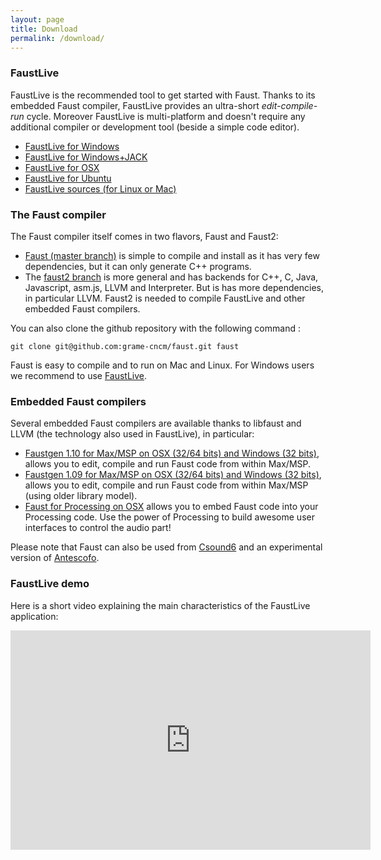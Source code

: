 ```yaml
---
layout: page
title: Download
permalink: /download/
---
```



### FaustLive ###
FaustLive is the recommended tool to get started with Faust. Thanks to its embedded Faust compiler, FaustLive provides an ultra-short _edit-compile-run_ cycle. Moreover FaustLive is multi-platform and doesn't require any additional compiler or development tool (beside a simple code editor).

+ [FaustLive for Windows](https://sourceforge.net/projects/faudiostream/files/FaustLive-Windows-2.44.rar/download)
+ [FaustLive for Windows+JACK](https://sourceforge.net/projects/faudiostream/files/FaustLive-Windows-Jack-2.44.rar/download)
+ [FaustLive for OSX](https://sourceforge.net/projects/faudiostream/files/FaustLive-OSX-2.44.dmg/download)
+ [FaustLive for Ubuntu](http://sourceforge.net/projects/faudiostream/files/FaustLive-ubuntu-x86_64-2.43.zip/download)
+ [FaustLive sources (for Linux or Mac)](https://sourceforge.net/projects/faudiostream/files/FaustLive-sources-2.41.tgz/download)


### The Faust compiler ###
The Faust compiler itself comes in two flavors, Faust and Faust2:

+ [Faust (master branch)](https://sourceforge.net/projects/faudiostream/files/faust-0.9.80.tgz/download) is simple to compile and install as it has very few dependencies, but it can only generate C++ programs.
+ The [faust2 branch](https://sourceforge.net/projects/faudiostream/files/faust-2.0.a49.tgz/download) is more general and has backends for C++, C, Java, Javascript, asm.js, LLVM and Interpreter. But is has more dependencies, in particular LLVM. Faust2 is needed to compile FaustLive and other embedded Faust compilers.

You can also clone the github repository with the following command :

	git clone git@github.com:grame-cncm/faust.git faust

Faust is easy to compile and to run on Mac and Linux. For Windows users we recommend to use [FaustLive](https://sourceforge.net/projects/faudiostream/files/FaustLive-Windows-Jack-2.30.zip/download).

### Embedded Faust compilers ###
Several embedded Faust compilers are available thanks to libfaust and LLVM (the technology also used in FaustLive), in particular:

+ [Faustgen 1.10 for Max/MSP on OSX (32/64 bits) and Windows (32 bits)](https://sourceforge.net/projects/faudiostream/files/faustgen-1.10.zip/download), allows you to edit, compile and run Faust code from within Max/MSP.
+ [Faustgen 1.09 for Max/MSP on OSX (32/64 bits) and Windows (32 bits)](https://sourceforge.net/projects/faudiostream/files/faustgen-1.09.zip/download), allows you to edit, compile and run Faust code from within Max/MSP (using older library model).
+ [Faust for Processing on OSX](https://sourceforge.net/projects/faudiostream/files/faustProcessing.zip/download) allows you to embed Faust code into your Processing code. Use the power of Processing to build awesome user interfaces to control the audio part!  

Please note that Faust can also be used from [Csound6](http://www.youtube.com/watch?v=y8Hjl_LHHU4) and an experimental version of [Antescofo](https://www.youtube.com/watch?v=HFTw387rJto).

### FaustLive demo ###

Here is a short video explaining the main characteristics of the FaustLive application:

<iframe align="center" id="ytplayer" type="text/html" width="576" height="351" src="http://www.youtube.com/embed/8ZUD2c5D-PU" frameborder="0" />
